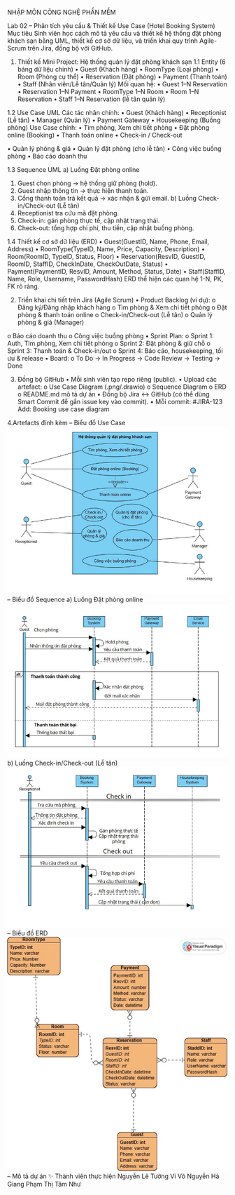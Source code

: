 NHẬP MÔN CÔNG NGHỆ PHẦN MỀM

Lab 02 – Phân tích yêu cầu & Thiết kế Use Case (Hotel Booking System)
Mục tiêu
Sinh viên học cách mô tả yêu cầu và thiết kế hệ thống đặt phòng khách sạn bằng UML,
thiết kế cơ sở dữ liệu, và triển khai quy trình Agile-Scrum trên Jira, đồng bộ với GitHub.

1. Thiết kế Mini Project: Hệ thống quản lý đặt phòng khách sạn
1.1 Entity (6 bảng dữ liệu chính)
• Guest (Khách hàng)
• RoomType (Loại phòng)
• Room (Phòng cụ thể)
• Reservation (Đặt phòng)
• Payment (Thanh toán)
• Staff (Nhân viên/Lễ tân/Quản lý)
Mối quan hệ:
• Guest 1–N Reservation
• Reservation 1–N Payment
• RoomType 1–N Room
• Room 1–N Reservation
• Staff 1–N Reservation (lễ tân quản lý)

1.2 Use Case UML
Các tác nhân chính:
• Guest (Khách hàng)
• Receptionist (Lễ tân)
• Manager (Quản lý)
• Payment Gateway
• Housekeeping (Buồng phòng)
Use Case chính:
• Tìm phòng, Xem chi tiết phòng
• Đặt phòng online (Booking)
• Thanh toán online
• Check-in / Check-out

• Quản lý phòng & giá
• Quản lý đặt phòng (cho lễ tân)
• Công việc buồng phòng
• Báo cáo doanh thu

1.3 Sequence UML
a) Luồng Đặt phòng online
1. Guest chọn phòng → hệ thống giữ phòng (hold).
2. Guest nhập thông tin → thực hiện thanh toán.
3. Cổng thanh toán trả kết quả → xác nhận & gửi email.
b) Luồng Check-in/Check-out (Lễ tân)
1. Receptionist tra cứu mã đặt phòng.
2. Check-in: gán phòng thực tế, cập nhật trạng thái.
3. Check-out: tổng hợp chi phí, thu tiền, cập nhật buồng phòng.

1.4 Thiết kế cơ sở dữ liệu (ERD)
• Guest(GuestID, Name, Phone, Email, Address)
• RoomType(TypeID, Name, Price, Capacity, Description)
• Room(RoomID, TypeID, Status, Floor)
• Reservation(ResvID, GuestID, RoomID, StaffID, CheckInDate, CheckOutDate,
Status)
• Payment(PaymentID, ResvID, Amount, Method, Status, Date)
• Staff(StaffID, Name, Role, Username, PasswordHash)
ERD thể hiện các quan hệ 1-N, PK, FK rõ ràng.

2. Triển khai chi tiết trên Jira (Agile Scrum)
• Product Backlog (ví dụ):
o Đăng ký/Đăng nhập khách hàng
o Tìm phòng & Xem chi tiết phòng
o Đặt phòng & thanh toán online
o Check-in/Check-out (Lễ tân)
o Quản lý phòng & giá (Manager)

o Báo cáo doanh thu
o Công việc buồng phòng
• Sprint Plan:
o Sprint 1: Auth, Tìm phòng, Xem chi tiết phòng
o Sprint 2: Đặt phòng & giữ chỗ
o Sprint 3: Thanh toán & Check-in/out
o Sprint 4: Báo cáo, housekeeping, tối ưu & release
• Board:
o To Do → In Progress → Code Review → Testing → Done

3. Đồng bộ GitHub
• Mỗi sinh viên tạo repo riêng (public).
• Upload các artefact:
o Use Case Diagram (.png/.drawio)
o Sequence Diagram
o ERD
o README.md mô tả dự án
• Đồng bộ Jira ↔ GitHub (có thể dùng Smart Commit để gắn issue key vào commit).
• Mỗi commit: #JIRA-123 Add: Booking use case diagram

4.Artefacts đính kèm
– Biểu đồ Use Case
![alt text](usecases.jpg)
– Biểu đồ Sequence
a) Luồng Đặt phòng online
![alt text](sequence_a.jpg)
b) Luồng Check-in/Check-out (Lễ tân)
![alt text](sequence_b.jpg)
– Biểu đồ ERD
![alt text](ERD.jpg)
– Mô tả dự án
✨ Thành viên thực hiện
Nguyễn Lê Tường Vi
Võ Nguyễn Hà Giang
Phạm Thị Tâm Như
